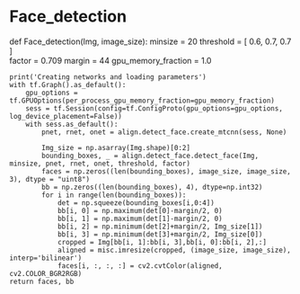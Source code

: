 # Face_detection
def Face_detection(Img, image_size):
    minsize = 20
    threshold = [ 0.6, 0.7, 0.7 ]  
    factor = 0.709 
    margin = 44
    gpu_memory_fraction = 1.0

    print('Creating networks and loading parameters')
    with tf.Graph().as_default():
        gpu_options = tf.GPUOptions(per_process_gpu_memory_fraction=gpu_memory_fraction)
        sess = tf.Session(config=tf.ConfigProto(gpu_options=gpu_options, log_device_placement=False))
        with sess.as_default():
            pnet, rnet, onet = align.detect_face.create_mtcnn(sess, None)

            Img_size = np.asarray(Img.shape)[0:2]
            bounding_boxes, _ = align.detect_face.detect_face(Img, minsize, pnet, rnet, onet, threshold, factor)
            faces = np.zeros((len(bounding_boxes), image_size, image_size, 3), dtype = "uint8")
            bb = np.zeros((len(bounding_boxes), 4), dtype=np.int32)
            for i in range(len(bounding_boxes)):            
                det = np.squeeze(bounding_boxes[i,0:4])
                bb[i, 0] = np.maximum(det[0]-margin/2, 0)
                bb[i, 1] = np.maximum(det[1]-margin/2, 0)
                bb[i, 2] = np.minimum(det[2]+margin/2, Img_size[1])
                bb[i, 3] = np.minimum(det[3]+margin/2, Img_size[0])
                cropped = Img[bb[i, 1]:bb[i, 3],bb[i, 0]:bb[i, 2],:]
                aligned = misc.imresize(cropped, (image_size, image_size), interp='bilinear')
                faces[i, :, :, :] = cv2.cvtColor(aligned, cv2.COLOR_BGR2RGB)
    return faces, bb
